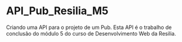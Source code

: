 # API_Pub_Resilia_M5
 Criando uma API para o projeto de um Pub. Esta API é o trabalho de conclusão do módulo 5 do curso de Desenvolvimento Web da Resilia. 
